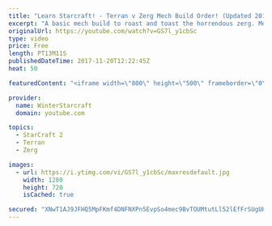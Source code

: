 ```yaml
---
title: "Learn Starcraft! - Terran v Zerg Mech Build Order! (Updated 2018)"
excerpt: "A basic mech build to roast and toast the horrendous zerg. Meant for lower level players looking for some direction! -- Watch live at https://www.twitch.tv/wintergaming"
originalUrl: https://youtube.com/watch?v=GS7l_y1cbSc
type: video
price: Free
length: PT13M11S
publishedDateTime: 2017-11-20T12:22:45Z
heat: 50

featuredContent: "<iframe width=\"800\" height=\"500\" frameborder=\"0\" src=\"https://www.youtube.com/embed/GS7l_y1cbSc\" allow=\"accelerometer; autoplay; encrypted-media; gyroscope; picture-in-picture\" allowfullscreen></iframe>"

provider:
  name: WinterStarcraft
  domain: youtube.com

topics:
  - StarCraft 2
  - Terran
  - Zerg

images:
  - url: https://i.ytimg.com/vi/GS7l_y1cbSc/maxresdefault.jpg
    width: 1280
    height: 720
    isCached: true

secured: "XNwT1AJ9JFHQ5MpFKmf4DNFNXPn5EvpSo4mec9BvTOUMtutLl52lEfFrSUgUHp3Fm+V0u5iLcPfrNtiuioGZtk1GS6SDNoTy6E6n4BmElbt1LSeGD4X4RDjVZ6SAqrmIjrgbs1HqTl4cBrz2JmmeBqyqB1Vs5IjlYVCz92s9eRQgelsaY8xgNvGDN5TjTdTF0fd2d6wtbEvQ4hysJwVCoaKHXMtFh40xEAgFtaIZMEHZLag6TyM4OqNCWPe14S8uhVr3JCI3uC+Y5Rs2U2zCV3ZwfHRwstnU7eKinAAP+xwLK6FW7zNOg+VxwQfC12zmNVt75H+DuNCgU01y3knGRmZQO9ZAScJcRbUUbRYsjQ2U/L3liYKTw94QtwtMP7Wd56Sw5f2imsjdB1KgNedwp47+W7MEtawiu9xHE4lfzXw=;TAlFsJ7ivNrkZf3nfURWqw=="
---
```


